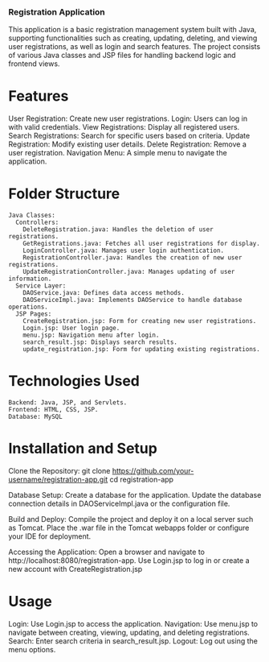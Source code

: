  ### Registration Application

 This application is a basic registration management system built with Java, supporting functionalities such as creating, updating, deleting, and viewing user registrations, 
   as well as login and search features. The project consists of various Java classes and JSP files for handling backend logic and frontend views.

 # Features
  User Registration: Create new user registrations.
  Login: Users can log in with valid credentials.
  View Registrations: Display all registered users.
  Search Registrations: Search for specific users based on criteria.
  Update Registration: Modify existing user details.
  Delete Registration: Remove a user registration.
  Navigation Menu: A simple menu to navigate the application.

# Folder Structure
    Java Classes:
      Controllers:
        DeleteRegistration.java: Handles the deletion of user registrations.
        GetRegistrations.java: Fetches all user registrations for display.
        LoginController.java: Manages user login authentication.
        RegistrationController.java: Handles the creation of new user registrations.
        UpdateRegistrationController.java: Manages updating of user information.
      Service Layer:
        DAOService.java: Defines data access methods.
        DAOServiceImpl.java: Implements DAOService to handle database operations.
      JSP Pages:
        CreateRegistration.jsp: Form for creating new user registrations.
        Login.jsp: User login page.
        menu.jsp: Navigation menu after login.
        search_result.jsp: Displays search results.
        update_registration.jsp: Form for updating existing registrations.

# Technologies Used
    Backend: Java, JSP, and Servlets.
    Frontend: HTML, CSS, JSP.
    Database: MySQL

# Installation and Setup
  Clone the Repository:
    git clone https://github.com/your-username/registration-app.git
    cd registration-app
 
  Database Setup:
    Create a database for the application.
    Update the database connection details in DAOServiceImpl.java or the configuration file.

  Build and Deploy:
    Compile the project and deploy it on a local server such as Tomcat.
    Place the .war file in the Tomcat webapps folder or configure your IDE for deployment.

  Accessing the Application:
    Open a browser and navigate to http://localhost:8080/registration-app.
    Use Login.jsp to log in or create a new account with CreateRegistration.jsp

 # Usage
   Login: Use Login.jsp to access the application.
   Navigation: Use menu.jsp to navigate between creating, viewing, updating, and deleting registrations.
   Search: Enter search criteria in search_result.jsp.
   Logout: Log out using the menu options.
